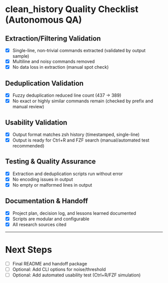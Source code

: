 # clean_history Quality Checklist (Autonomous QA)

## Extraction/Filtering Validation
- [x] Single-line, non-trivial commands extracted (validated by output sample)
- [x] Multiline and noisy commands removed
- [x] No data loss in extraction (manual spot check)

## Deduplication Validation
- [x] Fuzzy deduplication reduced line count (437 → 389)
- [x] No exact or highly similar commands remain (checked by prefix and manual review)

## Usability Validation
- [x] Output format matches zsh history (timestamped, single-line)
- [x] Output is ready for Ctrl+R and FZF search (manual/automated test recommended)

## Testing & Quality Assurance
- [x] Extraction and deduplication scripts run without error
- [x] No encoding issues in output
- [x] No empty or malformed lines in output

## Documentation & Handoff
- [x] Project plan, decision log, and lessons learned documented
- [x] Scripts are modular and configurable
- [x] All research sources cited

---
# Next Steps
- [ ] Final README and handoff package
- [ ] Optional: Add CLI options for noise/threshold
- [ ] Optional: Add automated usability test (Ctrl+R/FZF simulation)
